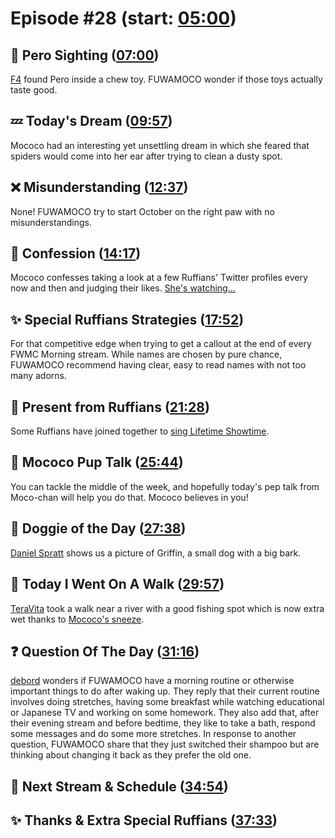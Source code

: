 # Episode #28 (start: [05:00](https://youtu.be/gwjuPSwi2Ho?t=05m00s))

## 👀 Pero Sighting ([07:00](https://youtu.be/gwjuPSwi2Ho?t=07m00s))

[F4](https://twitter.com/ThiemkeAndreas/status/1707068904848162865) found Pero inside a chew toy. FUWAMOCO wonder if those toys actually taste good.

## 💤 Today's Dream ([09:57](https://youtu.be/gwjuPSwi2Ho?t=09m57s))

Mococo had an interesting yet unsettling dream in which she feared that spiders would come into her ear after trying to clean a dusty spot.

## ❌ Misunderstanding ([12:37](https://youtu.be/gwjuPSwi2Ho?t=12m37s))

None! FUWAMOCO try to start October on the right paw with no misunderstandings.

## 🙊 Confession ([14:17](https://youtu.be/gwjuPSwi2Ho?t=14m17s))

Mococo confesses taking a look at a few Ruffians' Twitter profiles every now and then and judging their likes. [She's watching...](https://twitter.com/FUWAMOCO_en/status/1709506881713328271)

## ✨ Special Ruffians Strategies ([17:52](https://youtu.be/gwjuPSwi2Ho?t=17m52s))

For that competitive edge when trying to get a callout at the end of every FWMC Morning stream. While names are chosen by pure chance, FUWAMOCO recommend having clear, easy to read names with not too many adorns.

## 🐾 Present from Ruffians ([21:28](https://youtu.be/gwjuPSwi2Ho?t=21m28s))

Some Ruffians have joined together to [sing Lifetime Showtime](https://twitter.com/Ruffian5000/status/1708479258354434288).

## 📣 Mococo Pup Talk ([25:44](https://youtu.be/gwjuPSwi2Ho?t=25m44s))

You can tackle the middle of the week, and hopefully today's pep talk from Moco-chan will help you do that. Mococo believes in you!

## 🐶 Doggie of the Day ([27:38](https://youtu.be/gwjuPSwi2Ho?t=27m38s))

[Daniel Spratt](https://twitter.com/Sprattacus115/status/1701062999111299503) shows us a picture of Griffin, a small dog with a big bark.

## 🚶 Today I Went On A Walk ([29:57](https://youtu.be/gwjuPSwi2Ho?t=29m57s))

[TeraVita](https://twitter.com/TeraEtVita/status/1703828403017716177) took a walk near a river with a good fishing spot which is now extra wet thanks to [Mococo's sneeze](https://youtu.be/gwjuPSwi2Ho?t=1816).

## ❓ Question Of The Day ([31:16](https://youtu.be/gwjuPSwi2Ho?t=31m16s))

[debord](https://twitter.com/debordble/status/1705714338550669601) wonders if FUWAMOCO have a morning routine or otherwise important things to do after waking up. They reply that their current routine involves doing stretches, having some breakfast while watching educational or Japanese TV and working on some homework. They also add that, after their evening stream and before bedtime, they like to take a bath, respond some messages and do some more stretches. In response to another question, FUWAMOCO share that they just switched their shampoo but are thinking about changing it back as they prefer the old one.

## 📅 Next Stream & Schedule ([34:54](https://youtu.be/gwjuPSwi2Ho?t=34m54s))

## ✨ Thanks & Extra Special Ruffians ([37:33](https://youtu.be/gwjuPSwi2Ho?t=37m33s))
